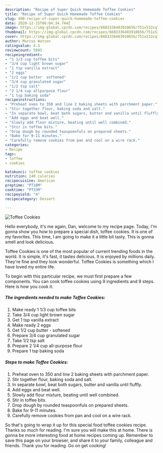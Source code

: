 ```yaml
---
description: "Recipe of Super Quick Homemade Toffee Cookies"
title: "Recipe of Super Quick Homemade Toffee Cookies"
slug: 490-recipe-of-super-quick-homemade-toffee-cookies
date: 2020-12-15T06:04:34.744Z
image: https://img-global.cpcdn.com/recipes/6603336403910656/751x532cq70/toffee-cookies-recipe-main-photo.jpg
thumbnail: https://img-global.cpcdn.com/recipes/6603336403910656/751x532cq70/toffee-cookies-recipe-main-photo.jpg
cover: https://img-global.cpcdn.com/recipes/6603336403910656/751x532cq70/toffee-cookies-recipe-main-photo.jpg
author: Marcus Watson
ratingvalue: 4.3
reviewcount: 5893
recipeingredient:
- "1 1/3 cup toffee bits"
- "3/4 cup light brown sugar"
- "1 tsp vanilla extract"
- "2 eggs"
- "1/2 cup butter  softened"
- "3/4 cup granulated sugar"
- "1/2 tsp salt"
- "2 1/4 cup allpurpose flour"
- "1 tsp baking soda"
recipeinstructions:
- "Preheat oven to 350 and line 2 baking sheets with parchment paper."
- "Stir together flour, baking soda and salt."
- "In separate bowl, beat both sugars, butter and vanilla until fluffly."
- "Add eggs and beat well."
- "Slowly add flour mixture, beating until well combined."
- "Stir in toffee bits."
- "Drop dough by rounded teaspoonfuls on prepared sheets."
- "Bake for 9-11 minutes."
- "Carefully remove cookies from pan and cool on a wire rack."
categories:
- Recipe
tags:
- toffee
- cookies

katakunci: toffee cookies 
nutrition: 140 calories
recipecuisine: American
preptime: "PT18M"
cooktime: "PT33M"
recipeyield: "4"
recipecategory: Dessert

---
```



![Toffee Cookies](https://img-global.cpcdn.com/recipes/6603336403910656/751x532cq70/toffee-cookies-recipe-main-photo.jpg)

Hello everybody, it's me again, Dan, welcome to my recipe page. Today, I'm gonna show you how to prepare a special dish, toffee cookies. It is one of my favorites. This time, I am going to make it a little bit tasty. This is gonna smell and look delicious.

Toffee Cookies is one of the most popular of current trending foods in the world. It is simple, it's fast, it tastes delicious. It is enjoyed by millions daily. They're fine and they look wonderful. Toffee Cookies is something which I have loved my entire life.




To begin with this particular recipe, we must first prepare a few components. You can cook toffee cookies using 9 ingredients and 9 steps. Here is how you cook it.

<!--inarticleads1-->

##### The ingredients needed to make Toffee Cookies:

1. Make ready 1 1/3 cup toffee bits
1. Take 3/4 cup light brown sugar
1. Get 1 tsp vanilla extract
1. Make ready 2 eggs
1. Get 1/2 cup butter - softened
1. Prepare 3/4 cup granulated sugar
1. Take 1/2 tsp salt
1. Prepare 2 1/4 cup all-purpose flour
1. Prepare 1 tsp baking soda




<!--inarticleads2-->

##### Steps to make Toffee Cookies:

1. Preheat oven to 350 and line 2 baking sheets with parchment paper.
1. Stir together flour, baking soda and salt.
1. In separate bowl, beat both sugars, butter and vanilla until fluffly.
1. Add eggs and beat well.
1. Slowly add flour mixture, beating until well combined.
1. Stir in toffee bits.
1. Drop dough by rounded teaspoonfuls on prepared sheets.
1. Bake for 9-11 minutes.
1. Carefully remove cookies from pan and cool on a wire rack.




So that's going to wrap it up for this special food toffee cookies recipe. Thanks so much for reading. I'm sure you will make this at home. There is gonna be more interesting food at home recipes coming up. Remember to save this page on your browser, and share it to your family, colleague and friends. Thank you for reading. Go on get cooking!
